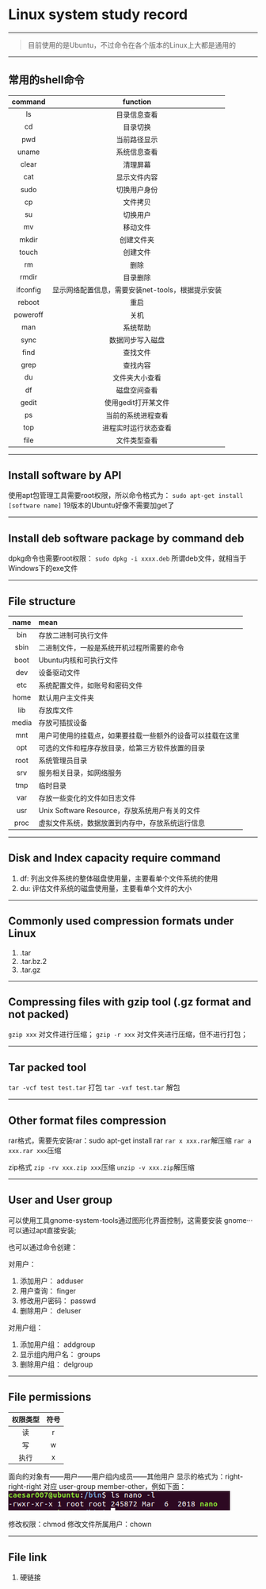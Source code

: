 # Linux system study record

---
> 目前使用的是Ubuntu，不过命令在各个版本的Linux上大都是通用的

---

## 常用的shell命令
 
command | function
:------:|:-------:
ls      | 目录信息查看
cd      | 目录切换
pwd     | 当前路径显示
uname   | 系统信息查看
clear   | 清理屏幕
cat     | 显示文件内容
sudo    | 切换用户身份
cp      | 文件拷贝
su      | 切换用户
mv      | 移动文件
mkdir   | 创建文件夹
touch   | 创建文件
rm      | 删除
rmdir   | 目录删除
ifconfig| 显示网络配置信息，需要安装net-tools，根据提示安装
reboot  | 重启
poweroff| 关机
man     | 系统帮助
sync    | 数据同步写入磁盘
find    | 查找文件
grep    | 查找内容
du      | 文件夹大小查看
df      | 磁盘空间查看
gedit   | 使用gedit打开某文件
ps      | 当前的系统进程查看
top     | 进程实时运行状态查看
file    | 文件类型查看

---

## Install software by API

使用apt包管理工具需要root权限，所以命令格式为：
`sudo apt-get install [software name]`
19版本的Ubuntu好像不需要加get了

---

## Install deb software package by command deb

dpkg命令也需要root权限：
`sudo dpkg -i xxxx.deb`
所谓deb文件，就相当于Windows下的exe文件

---

## File structure

name  |  mean
:----:|:-----
bin   | 存放二进制可执行文件
sbin  | 二进制文件，一般是系统开机过程所需要的命令
boot  | Ubuntu内核和可执行文件
dev   | 设备驱动文件
etc   | 系统配置文件，如账号和密码文件
home  | 默认用户主文件夹
lib   | 存放库文件
media | 存放可插拔设备
mnt   | 用户可使用的挂载点，如果要挂载一些额外的设备可以挂载在这里
opt   | 可选的文件和程序存放目录，给第三方软件放置的目录
root  | 系统管理员目录
srv   | 服务相关目录，如网络服务
tmp   | 临时目录
var   | 存放一些变化的文件如日志文件
usr   | Unix Software Resource，存放系统用户有关的文件
proc  | 虚拟文件系统，数据放置到内存中，存放系统运行信息

---

## Disk and Index capacity require command

1. df: 列出文件系统的整体磁盘使用量，主要看单个文件系统的使用
2. du: 评估文件系统的磁盘使用量，主要看单个文件的大小

---

## Commonly used compression formats under Linux

1. .tar
2. .tar.bz.2
3. .tar.gz

---

## Compressing files with gzip tool (.gz format and not packed)

`gzip xxx`
对文件进行压缩；
`gzip -r xxx`
对文件夹进行压缩，但不进行打包；

---

## Tar packed tool

`tar -vcf test test.tar`
打包
`tar -vxf test.tar`
解包

---

## Other format files compression

rar格式，需要先安装rar：sudo apt-get install rar
`rar x xxx.rar`解压缩
`rar a xxx.rar xxx`压缩

zip格式
`zip -rv xxx.zip xxx`压缩
`unzip -v xxx.zip`解压缩

---

## User and User group

可以使用工具gnome-system-tools通过图形化界面控制，这需要安装
gnome··· 可以通过apt直接安装;

也可以通过命令创建：

对用户：
1. 添加用户： adduser
2. 用户查询： finger
3. 修改用户密码： passwd
4. 删除用户： deluser

对用户组：
1. 添加用户组： addgroup
2. 显示组内用户名： groups
3. 删除用户组： delgroup

---

## File permissions

权限类型 | 符号
:------:|:----:
读      |r
写      |w
执行    |x

面向的对象有——用户——用户组内成员——其他用户
显示的格式为：right-right-right  对应  user-group member-other，例如下面：
![](Pictures/right.png)

修改权限：chmod
修改文件所属用户：chown

---

## File link

1. 硬链接
